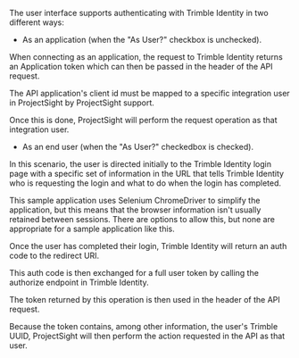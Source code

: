 ﻿The user interface supports authenticating with Trimble Identity in two different ways:

* As an application (when the "As User?" checkbox is unchecked). 

When connecting as an application, the request to Trimble Identity returns an Application token which can then be passed in the header of the API request.

The API application's client id must be mapped to a specific integration user in ProjectSight by ProjectSight support.

Once this is done, ProjectSight will perform the request operation as that integration user.

* As an end user (when the "As User?" checkedbox is checked).

In this scenario, the user is directed initially to the Trimble Identity login page with a specific set of information in the 
URL that tells Trimble Identity who is requesting the login and what to do when the login has completed.

This sample application uses Selenium ChromeDriver to simplify the application, but this means that the browser information isn't 
usually retained between sessions. There are options to allow this, but none are appropriate for a sample application like this.

Once the user has completed their login, Trimble Identity will return an auth code to the redirect URI.

This auth code is then exchanged for a full user token by calling the authorize endpoint in Trimble Identity.

The token returned by this operation is then used in the header of the API request.

Because the token contains, among other information, the user's Trimble UUID, ProjectSight will then perform the action requested in the API as that user.

